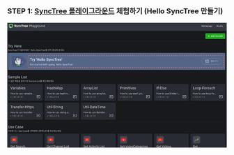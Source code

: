 ### STEP 1: [SyncTree 플레이그라운드](https://playground.synctreestudio.com/#/) 체험하기 (Hello SyncTree 만들기)

![](../../img/howtouse/step1-1.png)
